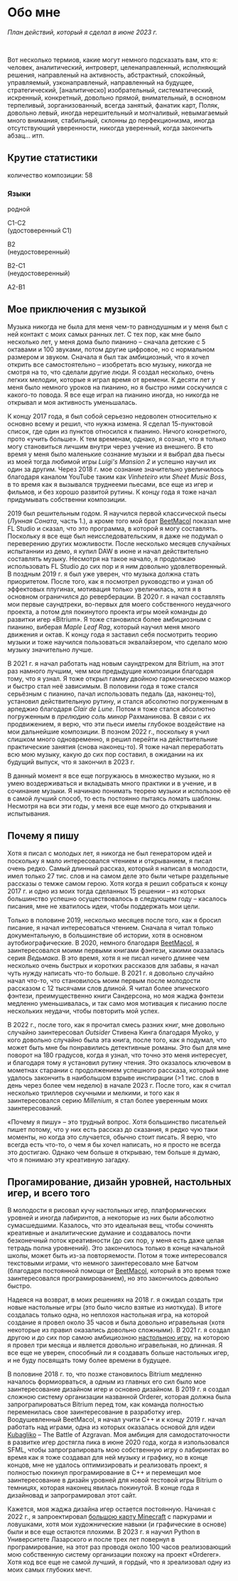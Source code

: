 <BackToOther></BackToOther>

# Обо мне

<MdImage img="other/about/about3.png" alt="Plan of Actions – June 2023"></MdImage>

*План действий, который я сделал в июне 2023 г.*

<br />

Вот несколько термиов, какие могут немного подсказать вам, кто я: человек, аналитический, интроверт, целенаправленный, исполняющий решения, направленый на активность, абстрактный, спокойный, управляемый, узконаправленый, направленный на будущее, стратегический, [аналитическо] изобрательный, систематический, искренный, конкретный, довольно прямой, внимательный, в основном терпеливый, зорганизованный, всегда занятый, фанатик карт, Поляк, довольно левый, иногда нерешительный и молчаливый, невымагаемый много внимания, стабильный, склонны до перфекционизма, иногда отсутствующий уверенности, никогда уверенный, когда закончить абзац... итп.

## Крутие статистики

количество композиции: 58
<!-- time spent doing things -->

### Языки

<!-- <div class="flex flex-row space-x-1 gap-5"> -->

<div class="grid grid-cols-5 gap-2 mt-2 mb-4 ml-5 mr-5">

<div class="flex flex-col mx-auto text-center items-center text-main">

<MdImage img="lang/pl.png" height=50></MdImage>

<div>
родной
</div>

</div>

<div class="flex flex-col mx-auto text-center items-center text-main">

<MdImage img="lang/en.png" height=50></MdImage>
<div>C1-C2</div>
<div>(удостоверенный C1)</div>

</div>

<div class="flex flex-col mx-auto text-center items-center text-main">

<MdImage img="lang/es.png" height=50></MdImage>
<div>B2</div>
<div>(неудостоверенный)</div>

</div>

<div class="flex flex-col mx-auto text-center items-center text-main">

<MdImage img="lang/ru.png" height=50></MdImage>
<div>B2-C1</div>
<div>(неудостоверенный)</div>

</div>

<div class="flex flex-col mx-auto text-center items-center text-main">

<MdImage img="lang/ua.png" height=50></MdImage>
<div>A2-B1</div>

</div>

</div>

<!-- [can include section on why I like writng about myself, awareness, and so on] [the truth is I don't do it that often, the only place I really write about myself in is my diary I write every few months] -->

## Мое приключения с музыкой

Музыка никогда не была для меня чем-то равнодушным и у меня был с ней контакт с моих самых ранных лет. С тех пор, как мне было несколько лет, у меня дома было пианино – сначала детские с 5 октавами и 100 звуками, потом другие цифровое, но с нормальном размером и звуком. Сначала я был так амбициозный, что я хочел открить все самостоятельно – изобретать всю музыку, никогда не смотря на то, что сделали другие люди. Я создал несколько, очень легких мелодии, которые я играл время от времени. К десяти лет у меня было немного уроков на пианино, но я быстро ними соскучился с какого-то повода. Я все еще играл на пианино иногда, но никогда не открывал и моя активность уменьшалась.

К концу 2017 года, я был собой серьезно недоволен относительно к основно всему и решил, что нужна измена. Я сделал 15-пунктовой список, где один из пунктов относился к пианино. Ничого конкретного, прото «учить больше». К тем временам, однако, я сознал, что я только могу становиться личшим внутри через учение из внешнего. В єто время у меня было маленькие сознание музыки и я выбрал два пьесы из моей тогда любимой игры *Luigi's Mansion 2* и успешно научил их один за другим. Через 2018 г. мое сознание значительно увеличилось благодаря каналом YouTube таким как *Vinheteiro* или *Sheet Music Boss*, в то время как я вызывался труднееми пьесами, все еще из игер и фильмов, и без хорошо развитой рутины. К концу года я тоже начал придумывать собственни композиции.

2019 был решительным годом. Я научился первой классической пьесы (*Лунная Соната*, часть 1.), а кроме того мой брат [BeetMacol](https://beetmacol.com) показал мне FL Studio и сказал, что это программа, в которой я могу составлять. Поскольку я все еще был неисследовательским, я даже не подумал о переверению других можливости. После несколько месяцев случайных испытаннии из демо, я купил DAW в июне и начал действительно составлять музыку. Несмотря на такое начало, я продолжаю использовать FL Studio до сих пор и я ним довольно удовлетворенный. В поздным 2019 г. я был уже уверен, что музыка должна стать приоритетом. После того, как я посмотрел руководство и узнал об эффектовых плугинах, мотивация только увеличилась, хотя я в основном ограничился до реверберации. В 2020 г. я начал составлять мои первые саундтреки, во-первых для моего собственного неудачного проекта, а потом для покинутого проекта игры моей команды до развитки игер «Bitrium». Я тоже становился более амбициозным с пианино, виберая *Maple Leaf Rag*, который научил меня много движения и октав. К концу года я заставил себя посмотрить теорию музыки и тоже научился пользоваться эквалайзером, что сделало мою музыку значительно лучше.

В 2021 г. я начал работать над новым саундтреком для Bitrium, на этот раз намного лучшим, чем мои предыдущие композиции благодаря тому, что я узнал. Я тоже открыл гамму двойною гармоническою мажор и быстро стал неё зависимым. В половини года я тоже стался серьёзным с пианино, пачал использовать педаль (да, наконец-то), установил действительную рутину, и стался абсолютно погруженным в арпеджио благодаря *Clair de Lune*. Потом я тоже стался абсолютно погруженным в *прелюдию соль минор* Рахманинова. В связи с их продвижением, я верю, что эти пьеси имелы глубокое воздействие на мои дальнейшие композиции. В позном 2022 г., поскольку я учил слишком много одновременно, я решил перейти на действительние практические занятия (снова наконец-то). Я тоже начал переработать всю мою музыку, какую до сих пор составил, в ожидании на их будущий выпуск, что я закончил в 2023 г.

В данный момент я все еще погружаюсь в множество музыки, но я умею воздерживаться и вкладывать много практики и в учение, и в сочинание музыки. Я начинаю понимать теорею музыки и использою её в самой лучший способ, то есть постоянно пытаясь ломать шаблоны. Несмотря на вси эти годы, у меня все еще много до открывания и испытывания.

## Почему я пишу

Хотя я писал с молодых лет, я никогда не был генератором идей и поскольку я мало интересовался чтением и открыванием, я писал очень редко. Самый длинный рассказ, который я написал в молодости, имел только 27 тис. слов и на самом деле это были четыре раздельные рассказы о темже самом герою. Хотя когда я решил собраться к концу 2017 г. и одно из моих тогда сделанных 15 решении – из которых большинство успешно осуществовалось в следующем году – касалось писания, мне не хватилось идеи, чтобы поддержать мои цели.

Только в половине 2019, несколько месяцев после того, как я бросил писание, я начал интересоваться чтением. Сначала я читал только документальную, в большинствие об истории, хотя в основном аутобиографические. В 2020, немного благодаря [BeetMacol](https://beetmacol.com), я заинтересовался моими первыми книгами фэнтези, какими оказалась серия *Ведьмака*. В это время, хотя я не писал ничего длинее чем несколько очень быстрых и коротких рассказов для забавы, я начал чуть нужду написать что-то больше. В 2021 г. я довольно случайно начал что-то, что становилось моим первым после молодости рассказом с 12 тысячами слов длиной. Я читал более эпического фэнтези, преимущественно книги Сандерсона, но моя жаджа фэнтези медленно уменьшивалась, и так само моя мотивация к писанию после нескольких неудачи, чтобы повторить мой успех.

В 2022 г., после того, как я прочитал смесь разних книг, мне довольно случайно заинтересовал *Outsider* Стивена Кинга благодаря Myoko, у кого довольно случайно была эта книга, после того, как я подумал, что может быть мне бы понравились детективные романы. Это был для мне поворот на 180 градусов, когда я узнал, что точно это меня интересует, и благодаря тому я установил рутину чтения. Это оказалось ключевом в мометнах старании с продолжением успешного рассказа, который мне удалось закончить в наибольшом взрыве инспирации (>1 тис. слов в день через более чем неделю) в начале 2023 г. После того, как я считал несколько триллеров скучными и мелкими, и того как я заинтересовался серию *Millenium*, я стал более уверенным моих заинтересований.

«Почему я пишу» – это трудный вопрос. Хотя большинство писательей пишет потому, что у них есть рассказ до сказания, я редко чую таки моменты, но когда это случается, обычно стоит писать. Я верю, что всегда есть что-то, о чем я бы хочел написать, но я просто не всегда это достигаю. Однако чем больше я открываю, тем больше я думаю, что я понимаю эту креативную загадку.

## Прогамирование, дизайн уровней, настольных игер, и всего того

В молодости я рисовал кучу настольных игер, платформических уровней и иногда лабиринтов, а некоторые из них были абсолютно сумасшедшими. Казалось, что это идеальная вещ, чтобы сочинять креативные и аналитические думание и создавалось почти безконечный поток креативности (до сих пор, у меня есть даже целая тетрадь полна уровнений). Это закончилось только в конце начальной школы, может быть из-за повторяемости. Потом я тоже интересовался текстовыми играми, что немного заинтересовало мне Батчом (благодаря постоянной помощи от [BeetMacol](https://beetmacol.com), который в это время тоже заинтересовался програмированием), но это закончилось довольно быстро.

Надеяся на возврат, в моих решениях на 2018 г. я ожидал создать три новые настольные игры (это было число взятые из ниоткуда). В итоге создалась только одна, но неплохоя настольная игра, на которой создание я провел около 35 часов и была довольно игравельная (хотя некоторые из правил оказались довольно сложными). В 2021 г. я создал другою и до сих пор самою амбициозною [настольною игру](../other/łowcy-niebios), на которою я провел три месяца и является довольно игравельная, но длинная. Я все еще не уверен, способный ли я создавать больше настольных игер, и не буду посвящать тому более времени в будущее.

В половине 2018 г. то, что позже становилось Bitrium медленно началось формиорваться, а одным из главных его сил было мое заинтересование дизайном игер и основно дизайном. В 2019 г. я создал сложною систему организации названной Orderer, которая должна была запрограпироваться Bitrium перед том, как команда полностью переменилась свое заинтересование в разработку игер. Воодушевленный BeetMacol, я начал учити С++ и к концу 2019 г. начал работать над играми, одна из которых оказалась основой для идеи [Kubagliko](https://glikopl.github.io/) – The Battle of Azgravan. Моя амбиция для самодостаточности в развитке игер достягла пика в июне 2020 года, когда я изпользовался SFML, чтобы запрограпировать мою собственную игру о лабиринтах во время как я тоже создавал для ней музыку и графику, но в конце концов, мне не удалось оптимизировать и реализовать проект, я полностью покинул програмирование в С++ и перемещил мое заинтересование в дизайн уровней для новой тестовой игры Bitrium о темницях, которая наконец явилась покинутой. В конце года я дизайновад и запрограмировал этот сайт.

Кажется, моя жаджа дизайна игер остается постоянную. Начиная с 2022 г., я запроектировал [большою карту Minecraft](../other/danaikor) с паркурами и ловушками, хотя мои художнические навыки (и графические в основе) были и все еще остаются плохими. В 2023 г. я научил Python в Университете Лазарского и после трех лет повернул в програмирование, на этот раз проводя около 100 часов реализовающий мою собственную систему организации похожу на проект «Orderer». Хотя код все еще не самой лучший, я гордый, что я зреализовал одну из моих самых глубоких мечт.

<br />

<MdImage img="other/about/NGVHQ.png" height=500></MdImage>
